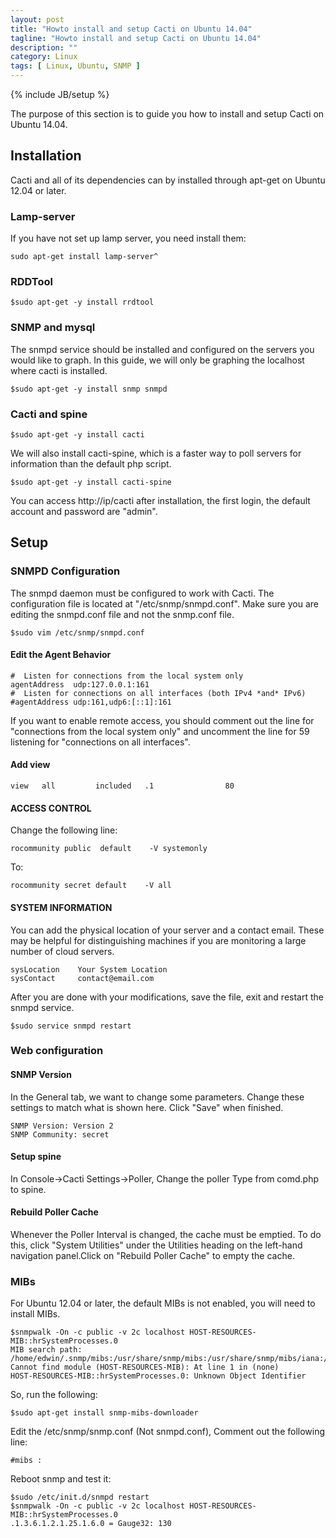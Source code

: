 ```yaml
---
layout: post
title: "Howto install and setup Cacti on Ubuntu 14.04"
tagline: "Howto install and setup Cacti on Ubuntu 14.04"
description: ""
category: Linux 
tags: [ Linux, Ubuntu, SNMP ]
---
```

{% include JB/setup %}

The purpose of this section is to guide you how to install and setup Cacti on Ubuntu 14.04.



## Installation
Cacti and all of its dependencies can by installed through apt-get on Ubuntu 12.04 or later. 

### Lamp-server

If you have not set up lamp server, you need install them:

	sudo apt-get install lamp-server^

### RDDTool

	$sudo apt-get -y install rrdtool

### SNMP and mysql

The snmpd service should be installed and configured on the servers you would like to graph. In this guide, we will only be graphing 
the localhost where cacti is installed.

	$sudo apt-get -y install snmp snmpd

### Cacti and spine

	$sudo apt-get -y install cacti

We will also install cacti-spine, which is a faster way to poll servers for information than the default php script.

	$sudo apt-get -y install cacti-spine


You can access http://ip/cacti after installation, the first login, 
the default account and password are "admin".

## Setup

### SNMPD Configuration

The snmpd daemon must be configured to work with Cacti. The configuration file is located at "/etc/snmp/snmpd.conf". 
Make sure you are editing the snmpd.conf file and not the snmp.conf file.

	$sudo vim /etc/snmp/snmpd.conf
	
#### Edit the Agent Behavior

	#  Listen for connections from the local system only
	agentAddress  udp:127.0.0.1:161
	#  Listen for connections on all interfaces (both IPv4 *and* IPv6)
	#agentAddress udp:161,udp6:[::1]:161

If you want to enable remote access, you should comment out the line for "connections from the local system only" and uncomment the line for
 59 listening for "connections on all interfaces".

#### Add view

	view   all         included   .1                80

#### ACCESS CONTROL

Change the following line:

	rocommunity public  default    -V systemonly

To:

	rocommunity secret default    -V all

#### SYSTEM INFORMATION

You can add the physical location of your server and a contact email. These may be helpful for distinguishing machines if you are monitoring a large number of cloud servers.

	sysLocation    Your System Location
	sysContact     contact@email.com	

After you are done with your modifications, save the file, exit and restart the snmpd service.
	
	$sudo service snmpd restart

### Web configuration

#### SNMP Version

In the General tab, we want to change some parameters. Change these settings to match what is shown here. Click "Save" when finished.

	SNMP Version: Version 2
	SNMP Community: secret	

#### Setup spine

In Console->Cacti Settings->Poller, Change the poller Type from comd.php to spine.

#### Rebuild Poller Cache

Whenever the Poller Interval is changed, the cache must be emptied. To do this, click "System Utilities" under 
the Utilities heading on the left-hand navigation panel.Click on "Rebuild Poller Cache" to empty the cache.

### MIBs

For Ubuntu 12.04 or later, the default MIBs is not enabled, you will need to install MIBs.	

	$snmpwalk -On -c public -v 2c localhost HOST-RESOURCES-MIB::hrSystemProcesses.0
	MIB search path: /home/edwin/.snmp/mibs:/usr/share/snmp/mibs:/usr/share/snmp/mibs/iana:/usr/share/snmp/mibs/ietf:/usr/share/mibs/site:/usr/share/snmp/mibs:/usr/share/mibs/iana:/usr/share/mibs/ietf:/usr/share/mibs/netsnmp
	Cannot find module (HOST-RESOURCES-MIB): At line 1 in (none)
	HOST-RESOURCES-MIB::hrSystemProcesses.0: Unknown Object Identifier

So, run the following:

	$sudo apt-get install snmp-mibs-downloader

Edit the /etc/snmp/snmp.conf (Not snmpd.conf), Comment out the following line:

	#mibs :

Reboot snmp and test it:

	$sudo /etc/init.d/snmpd restart
	$snmpwalk -On -c public -v 2c localhost HOST-RESOURCES-MIB::hrSystemProcesses.0
	.1.3.6.1.2.1.25.1.6.0 = Gauge32: 130
